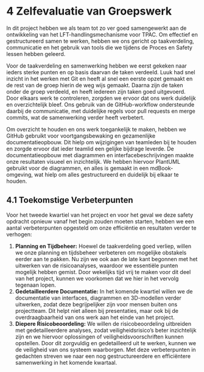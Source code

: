 # 4 Zelfevaluatie van Groepswerk
In dit project hebben we als team tot zo ver goed samengewerkt aan de ontwikkeling van het LFT-handlingsmechanisme voor TPAC. Om effectief en gestructureerd samen te werken, hebben we ons gericht op taakverdeling, communicatie en het gebruik van tools die we tijdens de Proces en Safety lessen hebben geleerd.

Voor de taakverdeling en samenwerking hebben we eerst gekeken naar ieders sterke punten en op basis daarvan de taken verdeeld. Luuk had snel inzicht in het werken met Git en heeft al snel een eerste opzet gemaakt en de rest van de groep hierin de weg wijs gemaakt. Daarna zijn de taken onder de groep verdeeld, en heeft iedereen zijn taken goed uitgevoerd. Door elkaars werk te controleren, zorgden we ervoor dat ons werk duidelijk en overzichtelijk bleef. Ons gebruik van de GitHub-workflow ondersteunde daarbij de communicatie, met duidelijke regels voor pull requests en merge commits, wat de samenwerking verder heeft verbetert.

Om overzicht te houden en ons werk toegankelijk te maken, hebben we GitHub gebruikt voor voortgangsbewaking en gezamenlijke documentatieopbouw. Dit hielp om wijzigingen van teamleden bij te houden en zorgde ervoor dat ieder teamlid een gelijke bijdrage leverde. De documentatieopbouw met diagrammen en interfacebeschrijvingen maakte onze resultaten visueel en inzichtelijk. We hebben hiervoor PlantUML gebruikt voor de diagrammen, en alles is gemaakt in een mdBook-omgeving, wat hielp om alles gestructureerd en duidelijk bij elkaar te houden.

## 4.1 Toekomstige Verbeterpunten
Voor het tweede kwartiel van het project en voor het geval we deze safety opdracht opnieuw vanaf het begin zouden moeten starten, hebben we een aantal verbeterpunten opgesteld om onze efficiëntie en resultaten verder te verhogen:

1. **Planning en Tijdbeheer:** Hoewel de taakverdeling goed verliep, willen we onze planning en tijdsbeheer verbeteren om mogelijke obstakels eerder aan te pakken. Nu zijn we ook aan de late kant begonnen met het uitwerken van de risicoanalyses, waardoor we essentiële punten mogelijk hebben gemist. Door wekelijks tijd vrij te maken voor dit deel van het project, kunnen we voorkomen dat we hier in het vervolg tegenaan lopen.
2. **Gedetailleerdere Documentatie:** In het komende kwartiel willen we de documentatie van interfaces, diagrammen en 3D-modellen verder uitwerken, zodat deze begrijpelijker zijn voor mensen buiten ons projectteam. Dit helpt niet alleen bij presentaties, maar ook bij de overdraagbaarheid van ons werk aan het einde van het project.
3. **Diepere Risicobeoordeling:** We willen de risicobeoordeling uitbreiden met gedetailleerdere analyses, zodat veiligheidsrisico’s beter inzichtelijk zijn en we hiervoor oplossingen of veiligheidsvoorschriften kunnen opstellen. Door dit zorgvuldig en gedetailleerd uit te werken, kunnen we de veiligheid van ons systeem waarborgen.
Met deze verbeterpunten in gedachten streven we naar een nog gestructureerdere en efficiëntere samenwerking in het komende kwartaal.
